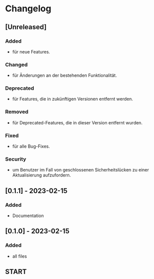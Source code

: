 # Changelog

## [Unreleased]
### Added
- für neue Features.

### Changed
- für Änderungen an der bestehenden Funktionalität.

### Deprecated
- für Features, die in zukünftigen Versionen entfernt werden.

### Removed
- für Deprecated-Features, die in dieser Version entfernt wurden.

### Fixed
- für alle Bug-Fixes.

### Security
- um Benutzer im Fall von geschlossenen Sicherheitslücken zu einer Aktualisierung aufzufordern.



## [0.1.1] - 2023-02-15
### Added
- Documentation


## [0.1.0] - 2023-02-15
### Added
- all files


## START


